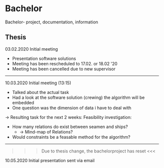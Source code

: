 # Bachelor
Bachelor- project, documentation, information

Thesis
------
03.02.2020 Initial meeting
* Presentation software solutions
* Meeting has been rescheduled to 17.02. or 18.02 '20
* Meeting has been cancelled due to new supervisor
------
10.03.2020 Initial meeting (13:15)
* Talked about the actual task
* Had a look at the software solution (crewing) the algorithm will be embedded
* One question was the dimension of data i have to deal with

-> Resulting task for the next 2 weeks: Feasibility investigation:
  * How many relations do exist between seamen and ships?
      * -> Mind-map of Relations?
  * Would constraints be a feasable method for the algorithm?
------
>>> Due to thesis change, the bachelorproject has reset <<<

10.05.2020 Initial presentation sent via email